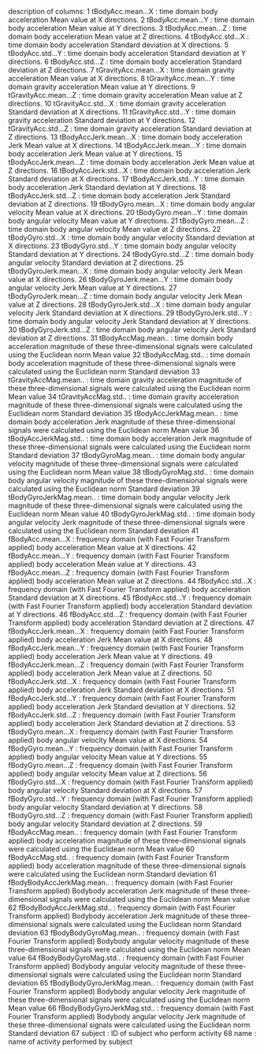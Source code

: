 description of columns:
1 tBodyAcc.mean...X : time domain body acceleration Mean value at X directions.
2 tBodyAcc.mean...Y : time domain body acceleration Mean value at Y directions.
3 tBodyAcc.mean...Z : time domain body acceleration Mean value at Z directions.
4 tBodyAcc.std...X : time domain body acceleration Standard deviation at X directions.
5 tBodyAcc.std...Y : time domain body acceleration Standard deviation at Y directions.
6 tBodyAcc.std...Z : time domain body acceleration Standard deviation at Z directions.
7 tGravityAcc.mean...X : time domain gravity acceleration Mean value at X directions.
8 tGravityAcc.mean...Y : time domain gravity acceleration Mean value at Y directions.
9 tGravityAcc.mean...Z : time domain gravity acceleration Mean value at Z directions.
10 tGravityAcc.std...X : time domain gravity acceleration Standard deviation at X directions.
11 tGravityAcc.std...Y : time domain gravity acceleration Standard deviation at Y directions.
12 tGravityAcc.std...Z : time domain gravity acceleration Standard deviation at Z directions.
13 tBodyAccJerk.mean...X : time domain body acceleration Jerk Mean value at X directions.
14 tBodyAccJerk.mean...Y : time domain body acceleration Jerk Mean value at Y directions.
15 tBodyAccJerk.mean...Z : time domain body acceleration Jerk Mean value at Z directions.
16 tBodyAccJerk.std...X : time domain body acceleration Jerk Standard deviation at X directions.
17 tBodyAccJerk.std...Y : time domain body acceleration Jerk Standard deviation at Y directions.
18 tBodyAccJerk.std...Z : time domain body acceleration Jerk Standard deviation at Z directions.
19 tBodyGyro.mean...X : time domain body angular velocity Mean value at X directions.
20 tBodyGyro.mean...Y : time domain body angular velocity Mean value at Y directions.
21 tBodyGyro.mean...Z : time domain body angular velocity Mean value at Z directions.
22 tBodyGyro.std...X : time domain body angular velocity Standard deviation at X directions.
23 tBodyGyro.std...Y : time domain body angular velocity Standard deviation at Y directions.
24 tBodyGyro.std...Z : time domain body angular velocity Standard deviation at Z directions.
25 tBodyGyroJerk.mean...X : time domain body angular velocity Jerk Mean value at X directions.
26 tBodyGyroJerk.mean...Y : time domain body angular velocity Jerk Mean value at Y directions.
27 tBodyGyroJerk.mean...Z : time domain body angular velocity Jerk Mean value at Z directions.
28 tBodyGyroJerk.std...X : time domain body angular velocity Jerk Standard deviation at X directions.
29 tBodyGyroJerk.std...Y : time domain body angular velocity Jerk Standard deviation at Y directions.
30 tBodyGyroJerk.std...Z : time domain body angular velocity Jerk Standard deviation at Z directions.
31 tBodyAccMag.mean.. : time domain body acceleration magnitude of these three-dimensional signals were calculated using the Euclidean norm Mean value 
32 tBodyAccMag.std.. : time domain body acceleration magnitude of these three-dimensional signals were calculated using the Euclidean norm Standard deviation 
33 tGravityAccMag.mean.. : time domain gravity acceleration magnitude of these three-dimensional signals were calculated using the Euclidean norm Mean value 
34 tGravityAccMag.std.. : time domain gravity acceleration magnitude of these three-dimensional signals were calculated using the Euclidean norm Standard deviation 
35 tBodyAccJerkMag.mean.. : time domain body acceleration Jerk magnitude of these three-dimensional signals were calculated using the Euclidean norm Mean value 
36 tBodyAccJerkMag.std.. : time domain body acceleration Jerk magnitude of these three-dimensional signals were calculated using the Euclidean norm Standard deviation 
37 tBodyGyroMag.mean.. : time domain body angular velocity magnitude of these three-dimensional signals were calculated using the Euclidean norm Mean value 
38 tBodyGyroMag.std.. : time domain body angular velocity magnitude of these three-dimensional signals were calculated using the Euclidean norm Standard deviation 
39 tBodyGyroJerkMag.mean.. : time domain body angular velocity Jerk magnitude of these three-dimensional signals were calculated using the Euclidean norm Mean value 
40 tBodyGyroJerkMag.std.. : time domain body angular velocity Jerk magnitude of these three-dimensional signals were calculated using the Euclidean norm Standard deviation 
41 fBodyAcc.mean...X : frequency domain (with Fast Fourier Transform applied) body acceleration Mean value at X directions.
42 fBodyAcc.mean...Y : frequency domain (with Fast Fourier Transform applied) body acceleration Mean value at Y directions.
43 fBodyAcc.mean...Z : frequency domain (with Fast Fourier Transform applied) body acceleration Mean value at Z directions.
44 fBodyAcc.std...X : frequency domain (with Fast Fourier Transform applied) body acceleration Standard deviation at X directions.
45 fBodyAcc.std...Y : frequency domain (with Fast Fourier Transform applied) body acceleration Standard deviation at Y directions.
46 fBodyAcc.std...Z : frequency domain (with Fast Fourier Transform applied) body acceleration Standard deviation at Z directions.
47 fBodyAccJerk.mean...X : frequency domain (with Fast Fourier Transform applied) body acceleration Jerk Mean value at X directions.
48 fBodyAccJerk.mean...Y : frequency domain (with Fast Fourier Transform applied) body acceleration Jerk Mean value at Y directions.
49 fBodyAccJerk.mean...Z : frequency domain (with Fast Fourier Transform applied) body acceleration Jerk Mean value at Z directions.
50 fBodyAccJerk.std...X : frequency domain (with Fast Fourier Transform applied) body acceleration Jerk Standard deviation at X directions.
51 fBodyAccJerk.std...Y : frequency domain (with Fast Fourier Transform applied) body acceleration Jerk Standard deviation at Y directions.
52 fBodyAccJerk.std...Z : frequency domain (with Fast Fourier Transform applied) body acceleration Jerk Standard deviation at Z directions.
53 fBodyGyro.mean...X : frequency domain (with Fast Fourier Transform applied) body angular velocity Mean value at X directions.
54 fBodyGyro.mean...Y : frequency domain (with Fast Fourier Transform applied) body angular velocity Mean value at Y directions.
55 fBodyGyro.mean...Z : frequency domain (with Fast Fourier Transform applied) body angular velocity Mean value at Z directions.
56 fBodyGyro.std...X : frequency domain (with Fast Fourier Transform applied) body angular velocity Standard deviation at X directions.
57 fBodyGyro.std...Y : frequency domain (with Fast Fourier Transform applied) body angular velocity Standard deviation at Y directions.
58 fBodyGyro.std...Z : frequency domain (with Fast Fourier Transform applied) body angular velocity Standard deviation at Z directions.
59 fBodyAccMag.mean.. : frequency domain (with Fast Fourier Transform applied) body acceleration magnitude of these three-dimensional signals were calculated using the Euclidean norm Mean value 
60 fBodyAccMag.std.. : frequency domain (with Fast Fourier Transform applied) body acceleration magnitude of these three-dimensional signals were calculated using the Euclidean norm Standard deviation 
61 fBodyBodyAccJerkMag.mean.. : frequency domain (with Fast Fourier Transform applied) Bodybody acceleration Jerk magnitude of these three-dimensional signals were calculated using the Euclidean norm Mean value 
62 fBodyBodyAccJerkMag.std.. : frequency domain (with Fast Fourier Transform applied) Bodybody acceleration Jerk magnitude of these three-dimensional signals were calculated using the Euclidean norm Standard deviation 
63 fBodyBodyGyroMag.mean.. : frequency domain (with Fast Fourier Transform applied) Bodybody angular velocity magnitude of these three-dimensional signals were calculated using the Euclidean norm Mean value 
64 fBodyBodyGyroMag.std.. : frequency domain (with Fast Fourier Transform applied) Bodybody angular velocity magnitude of these three-dimensional signals were calculated using the Euclidean norm Standard deviation 
65 fBodyBodyGyroJerkMag.mean.. : frequency domain (with Fast Fourier Transform applied) Bodybody angular velocity Jerk magnitude of these three-dimensional signals were calculated using the Euclidean norm Mean value 
66 fBodyBodyGyroJerkMag.std.. : frequency domain (with Fast Fourier Transform applied) Bodybody angular velocity Jerk magnitude of these three-dimensional signals were calculated using the Euclidean norm Standard deviation 
67 subject : ID of subject who perform activity
68 name : name of activity performed by subject